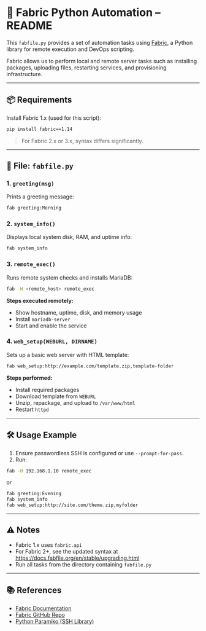 
# 🤖 Fabric Python Automation – README

This `fabfile.py` provides a set of automation tasks using [Fabric](https://www.fabfile.org/), a Python library for remote execution and DevOps scripting.

Fabric allows us to perform local and remote server tasks such as installing packages, uploading files, restarting services, and provisioning infrastructure.

---

## 📦 Requirements

Install Fabric 1.x (used for this script):

```bash
pip install fabric==1.14
```

> For Fabric 2.x or 3.x, syntax differs significantly.

---

## 📂 File: `fabfile.py`

### 1. `greeting(msg)`

Prints a greeting message:

```bash
fab greeting:Morning
```

### 2. `system_info()`

Displays local system disk, RAM, and uptime info:

```bash
fab system_info
```

### 3. `remote_exec()`

Runs remote system checks and installs MariaDB:

```bash
fab -H <remote_host> remote_exec
```

**Steps executed remotely:**

- Show hostname, uptime, disk, and memory usage
- Install `mariadb-server`
- Start and enable the service

### 4. `web_setup(WEBURL, DIRNAME)`

Sets up a basic web server with HTML template:

```bash
fab web_setup:http://example.com/template.zip,template-folder
```

**Steps performed:**

- Install required packages
- Download template from `WEBURL`
- Unzip, repackage, and upload to `/var/www/html`
- Restart `httpd`

---

## 🛠 Usage Example

1. Ensure passwordless SSH is configured or use `--prompt-for-pass`.
2. Run:

```bash
fab -H 192.168.1.10 remote_exec
```

or

```bash
fab greeting:Evening
fab system_info
fab web_setup:http://site.com/theme.zip,myfolder
```

---

## ⚠️ Notes

- Fabric 1.x uses `fabric.api`
- For Fabric 2+, see the updated syntax at https://docs.fabfile.org/en/stable/upgrading.html
- Run all tasks from the directory containing `fabfile.py`

---

## 📚 References

- [Fabric Documentation](https://www.fabfile.org/)
- [Fabric GitHub Repo](https://github.com/fabric/fabric)
- [Python Paramiko (SSH Library)](https://www.paramiko.org/)
